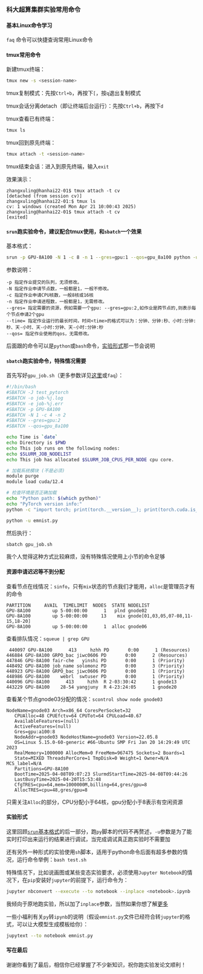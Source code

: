### 科大超算集群实验常用命令

#### 基本Linux命令学习

`faq` 命令可以快捷查询常用Linux命令

#### tmux常用命令

新建tmux终端：
```sh
tmux new -s <session-name>
```

tmux复制模式：先按`Ctrl+b`，再按下`[`，按`q`退出复制模式

tmux会话分离detach（即让终端后台运行）：先按`Ctrl+b`，再按下`d`

tmux查看已有终端：
```sh
tmux ls
```

tmux回到原先终端：
```sh
tmux attach -t <session-name>
```

tmux结束会话：进入到原先终端，输入`exit`

效果演示：
```text
zhangxuling@hanhai22-01$ tmux attach -t cv
[detached (from session cv)]
zhangxuling@hanhai22-01:$ tmux ls
cv: 1 windows (created Mon Apr 21 10:00:43 2025)
zhangxuling@hanhai22-01$ tmux attach -t cv
[exited]
```

#### `srun`跑实验命令，建议配合tmux使用，和`sbatch`一个效果

<a id="srun"></a>
基本格式：
```sh
srun -p GPU-8A100 -N 1 -c 8 -n 1 --gres=gpu:1 --qos=gpu_8a100 python -u emnist.py
```

参数说明：
```
-p 指定作业提交的队列，无须修改。
-N 指定作业申请节点数，一般都是1，一般不修改。
-c 指定作业申请CPU核数，一般8核或16核
-n 指定作业申请进程数，一般都是1，无需修改。
--gres= 指定需要的资源，例如需要一个gpu: --gres=gpu:2,如作业是跨节点的,则表示每个节点申请2个gpu
--time= 指定作业运行的最长时间，时间<time>的格式可以为：分钟、分钟:秒、小时:分钟:秒、天-小时、天-小时:分钟、天-小时:分钟:秒
--qos= 指定作业使用的qos，无需修改。
```
后面跟的命令可以是`python`或`bash`命令，[实验形式](#实验形式)那一节会说明

#### `sbatch`跑实验命令，特殊情况需要

首先写好`gpu_job.sh`（更多参数详见[这里](https://scc.ustc.edu.cn/zlsc/user_doc/html/slurm/slurm.html#id25)或`faq`）：
```sh
#!/bin/bash
#SBATCH -J test_pytorch
#SBATCH -o job-%j.log
#SBATCH -e job-%j.err
#SBATCH -p GPU-8A100
#SBATCH -N 1 -c 4 -n 2
#SBATCH --gres=gpu:2
#SBATCH --qos=gpu_8a100

echo Time is `date`
echo Directory is $PWD
echo This job runs on the following nodes:
echo $SLURM_JOB_NODELIST
echo This job has allocated $SLURM_JOB_CPUS_PER_NODE cpu core.

# 加载系统模块 (不是必须)
module purge
module load cuda/12.4

# 检查环境是否正确加载
echo "Python path: $(which python)"
echo "PyTorch version info:"
python -c "import torch; print(torch.__version__); print(torch.cuda.is_available()); print(torch.version.cuda)"

python -u emnist.py
```
然后执行：
```sh
sbatch gpu_job.sh
```

我个人觉得这种方式比较麻烦，没有特殊情况使用上小节的命令足够

#### 资源申请迟迟等不到分配

查看节点在线情况：`sinfo`，只有`mix`状态的节点我们才能用，`alloc`是管理员才有的命令
```text
PARTITION     AVAIL  TIMELIMIT  NODES  STATE NODELIST
GPU-8A100        up 5-00:00:00      1   plnd gnode02
GPU-8A100        up 5-00:00:00     13    mix gnode[01,03,05,07-08,11-15,18-20]
GPU-8A100        up 5-00:00:00      1  alloc gnode06
```

查看排队情况：`squeue | grep GPU`
```text
 440097 GPU-8A100      413     hzhh PD       0:00      1 (Resources)
446884 GPU-8A100 GRPO_bac jiwc0606 PD       0:00      2 (Resources)
447846 GPU-8A100 fair-che   yinshi PD       0:00      1 (Priority)
448492 GPU-8A100 job_name solomonz PD       0:00      3 (Priority)
448923 GPU-8A100 GRPO_bac jiwc0606 PD       0:00      1 (Priority)
448986 GPU-8A100    webrl  swtuser PD       0:00      1 (Priority)
440096 GPU-8A100      413     hzhh  R 2-03:30:42      1 gnode13
443229 GPU-8A100    28-54 yangjuny  R 4-23:24:05      1 gnode20
```

查看某个节点gnode03分配的情况：`scontrol show node gnode03`
```text
NodeName=gnode03 Arch=x86_64 CoresPerSocket=32 
   CPUAlloc=48 CPUEfctv=64 CPUTot=64 CPULoad=40.67
   AvailableFeatures=(null)
   ActiveFeatures=(null)
   Gres=gpu:a100:8
   NodeAddr=gnode03 NodeHostName=gnode03 Version=22.05.8
   OS=Linux 5.15.0-60-generic #66-Ubuntu SMP Fri Jan 20 14:29:49 UTC 2023 
   RealMemory=1000000 AllocMem=0 FreeMem=967475 Sockets=2 Boards=1
   State=MIXED ThreadsPerCore=1 TmpDisk=0 Weight=1 Owner=N/A MCS_label=N/A
   Partitions=GPU-8A100 
   BootTime=2025-04-08T09:07:23 SlurmdStartTime=2025-04-08T09:44:26
   LastBusyTime=2025-04-20T15:53:48
   CfgTRES=cpu=64,mem=1000000M,billing=64,gres/gpu=8
   AllocTRES=cpu=48,gres/gpu=8
```
只需关注`Alloc`的部分，CPU分配小于64核，gpu分配小于8表示有空闲资源

<a id="实验形式"></a>
#### 实验形式

这里回顾[`srun`基本格式](#srun)的后一部分，跑`py`脚本的代码不再赘述，`-u`参数是为了能实时打印出来运行的结果进行调试，当完成调试真正跑实验时不需要加

还有另外一种形式的实验使用`sh`脚本，适用于python命令后面有超多参数的情况，运行命令举例：`bash test.sh`

特殊情况下，比如说画图或某些变态实验要求，必须使用`Jupyter Notebook`的情况下，在`pip`安装好`jupyter`的前提下，运行命令为：
```sh
jupyter nbconvert --execute --to notebook --inplace <notebook>.ipynb
```

我倾向于原地跑实验，所以加了`inplace`参数，当然如果你想了解[更多](https://stackoverflow.com/questions/35545402/how-to-run-an-ipynb-jupyter-notebook-from-terminal)

一些小福利有关`py`转`ipynb`的说明（假设`emnist.py`文件已经符合转`jupyter`的格式，可以让大模型生成模板给你）：
```sh
jupytext --to notebook emnist.py
```

#### 写在最后

谢谢你看到了最后，相信你已经掌握了不少新知识，祝你跑实验发论文顺利！
